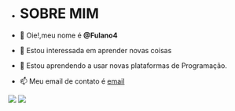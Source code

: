 - # SOBRE MIM #

- 👋 Oie!,meu nome é **@Fulano4**
- 👀 Estou interessada em aprender novas coisas
- 🌱 Estou aprendendo a usar novas plataformas de Programação.
- 📫 Meu email de contato é [email](larissa.pereira18@escola.pr.gov.br)

![](https://img.shields.io/badge/Scratch-4D97FF?style=for-the-badge&logo=Scratch&logoColor=white)
![](https://img.shields.io/badge/JavaScript-323330?style=for-the-badge&logo=javascript&logoColor=F7DF1E)
